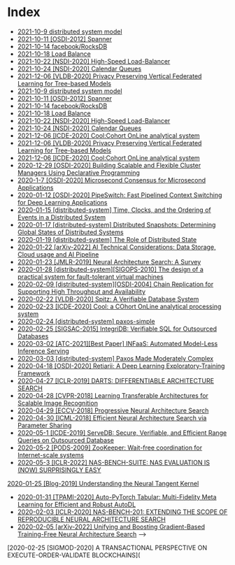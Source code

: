 # Index


* [2021-10-9 distributed system model](1-distributed-system-model.md)
* [2021-10-11 [OSDI-2012] Spanner](2.md)
* [2021-10-14 facebook/RocksDB](3-rocksdb.md)
* [2021-10-18 Load Balance](4-network-load-balancing.md)
* [2021-10-22 [NSDI-2020] High-Speed Load-Balancer](5-nsdi_load_balancer.md)
* [2021-10-24 [NSDI-2020] Calendar Queues](6-calendar_queue.md)
* [2021-12-06 [VLDB-2020] Privacy Preserving Vertical Federated Learning for Tree-based Models](7-cool.md)
* [2021-10-9 distributed system model](1-distributed-system-model.md)
* [2021-10-11 [OSDI-2012] Spanner](2-spanner.md)
* [2021-10-14 facebook/RocksDB](3-rocksdb.md)
* [2021-10-18 Load Balance](4-network-load-balancing.md)
* [2021-10-22 [NSDI-2020] High-Speed Load-Balancer](5-nsdi_load_balancer.md)
* [2021-10-24 [NSDI-2020] Calendar Queues](6-calendar_queue.md)
* [2021-12-06 [ICDE-2020] Cool:Cohort OnLine analytical system](7-cool.md)
* [2021-12-06 [VLDB-2020] Privacy Preserving Vertical Federated Learning for Tree-based Models](7-cool.md)
* [2021-12-06 [ICDE-2020] Cool:Cohort OnLine analytical system](7-cool.md)
* [2020-12-29 [OSDI-2020] Building Scalable and Flexible Cluster Managers Using Declarative Programming](11.md)
* [2020-1-7 [OSDI-2020] Microsecond Consensus for Microsecond Applications](12.md)
* [2020-01-12 [OSDI-2020] PipeSwitch: Fast Pipelined Context Switching for Deep Learning Applications](13.md)
* [2020-01-15 [distributed-system] Time, Clocks, and the Ordering of Events in a Distributed System](14.md)
* [2020-01-17 [distributed-system] Distributed Snapshots: Determining Global States of Distributed Systems](15.md)
* [2020-01-19 [distributed-system] The Role of Distributed State](16.md)
* [2020-01-22 [arXiv-2022] AI Technical Considerations: Data Storage, Cloud usage and AI Pipeline](17.md)
* [2020-01-23 [JMLR-2019] Neural Architecture Search: A Survey](19.md)
* [2020-01-28 [distributed-system][SIGOPS-2010] The design of a practical system for fault-tolerant virtual machines](21.md)
* [2020-02-09 [distributed-system][OSDI-2004] Chain Replication for Supporting High Throughput and Availability](22.md)
* [2020-02-22 [VLDB-2020] Spitz: A Verifiable Database System](23.md)
* [2020-02-23 [ICDE-2020] Cool: a COhort OnLine analytical processing system](24.md)
* [2020-02-24 [distributed-system] paxos-simple](25.md)
* [2020-02-25 [SIGSAC-2015] IntegriDB: Verifiable SQL for Outsourced Databases](26.md)
* [2020-03-02 [ATC-2021][Best Paper] INFaaS: Automated Model-Less Inference Serving](28.md)
* [2020-03-03 [distributed-system] Paxos Made Moderately Complex](30.md)
* [2020-04-18 [OSDI-2020] Retiarii: A Deep Learning Exploratory-Training Framework](31.md)
* [2020-04-27 [ICLR-2019] DARTS: DIFFERENTIABLE ARCHITECTURE SEARCH](32.md)
* [2020-04-28 [CVPR-2018] Learning Transferable Architectures for Scalable Image Recognition](33.md)
* [2020-04-29 [ECCV-2018] Progressive Neural Architecture Search](34.md)
* [2020-04-30 [ICML-2018] Efficient Neural Architecture Search via Parameter Sharing](35.md)
* [2020-05-1 [ICDE-2019] ServeDB: Secure, Verifiable, and Efficient Range Queries on Outsourced Database](36.md)
* [2020-05-2 [PODS-2009] ZooKeeper: Wait-free coordination for Internet-scale systems](37.md)
* [2020-05-3 [ICLR-2022] NAS-BENCH-SUITE: NAS EVALUATION IS (NOW) SURPRISINGLY EASY](38.md)

























[2020-01-25 [Blog-2019] Understanding the Neural Tangent Kernel](20.md)

* [2020-01-31 [TPAMI-2020] Auto-PyTorch Tabular: Multi-Fidelity Meta Learning for Efficient and Robust AutoDL](24.md)
* [2020-02-03 [ICLR-2020] NAS-BENCH-201: EXTENDING THE SCOPE OF REPRODUCIBLE NEURAL ARCHITECTURE SEARCH](24.md)
* [2020-02-05 [arXiv-2022] Unifying and Boosting Gradient-Based Training-Free Neural Architecture Search](18.md) -->

<!-- * [2020-01-15 [OSDI-2021] A Unified Architecture for Accelerating Distributed DNN Training in Heterogeneous GPU/CPU Clusters](14.md) -->



[2020-02-25 [SIGMOD-2020] A TRANSACTIONAL PERSPECTIVE ON EXECUTE-ORDER-VALIDATE BLOCKCHAINS](

